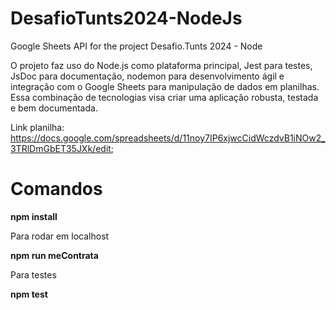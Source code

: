 # DesafioTunts2024-NodeJs
Google Sheets API for the project Desafio.Tunts 2024 - Node


 O projeto faz uso do Node.js como plataforma principal, Jest para testes, JsDoc para documentação, nodemon para desenvolvimento ágil e integração com o Google Sheets para manipulação de dados em planilhas. Essa combinação de tecnologias visa criar uma aplicação robusta, testada e bem documentada.

 Link planilha: https://docs.google.com/spreadsheets/d/11noy7IP6xjwcCidWczdvB1iNOw2_3TRlDmGbET35JXk/edit;

# Comandos

**npm install**

Para rodar em localhost

**npm run meContrata**

Para testes

**npm test**